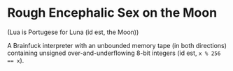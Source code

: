 # Rough Encephalic Sex on the Moon

(Lua is Portugese for Luna (id est, the Moon))

A Brainfuck interpreter with an unbounded memory tape (in both directions) containing unsigned over-and-underflowing 8-bit integers (id est, `x % 256 == x`).
